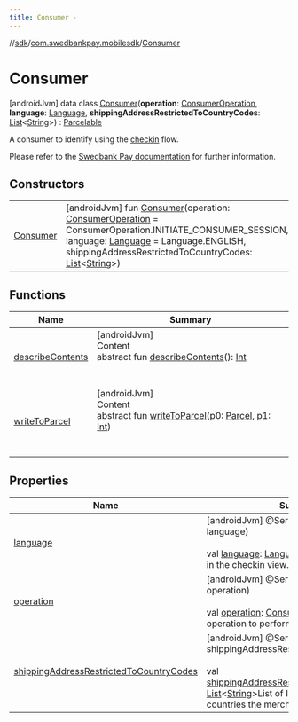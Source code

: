 ```yaml
---
title: Consumer -
---
```

//[sdk](../../../index)/[com.swedbankpay.mobilesdk](../index)/[Consumer](index)



# Consumer  
 [androidJvm] data class [Consumer](index)(**operation**: [ConsumerOperation](../-consumer-operation/index), **language**: [Language](../-language/index), **shippingAddressRestrictedToCountryCodes**: [List](https://kotlinlang.org/api/latest/jvm/stdlib/kotlin.collections/-list/index.html)<[String](https://kotlinlang.org/api/latest/jvm/stdlib/kotlin/-string/index.html)>) : [Parcelable](https://developer.android.com/reference/kotlin/android/os/Parcelable.html)

A consumer to identify using the [checkin](https://developer.swedbankpay.com/checkout/checkin) flow.



Please refer to the [Swedbank Pay documentation](https://developer.swedbankpay.com/checkout/checkin#checkin-back-end) for further information.

   


## Constructors  
  
| | |
|---|---|
| <a name="com.swedbankpay.mobilesdk/Consumer/Consumer/#com.swedbankpay.mobilesdk.ConsumerOperation#com.swedbankpay.mobilesdk.Language#kotlin.collections.List[kotlin.String]/PointingToDeclaration/"></a>[Consumer](-consumer)| <a name="com.swedbankpay.mobilesdk/Consumer/Consumer/#com.swedbankpay.mobilesdk.ConsumerOperation#com.swedbankpay.mobilesdk.Language#kotlin.collections.List[kotlin.String]/PointingToDeclaration/"></a> [androidJvm] fun [Consumer](-consumer)(operation: [ConsumerOperation](../-consumer-operation/index) = ConsumerOperation.INITIATE_CONSUMER_SESSION, language: [Language](../-language/index) = Language.ENGLISH, shippingAddressRestrictedToCountryCodes: [List](https://kotlinlang.org/api/latest/jvm/stdlib/kotlin.collections/-list/index.html)<[String](https://kotlinlang.org/api/latest/jvm/stdlib/kotlin/-string/index.html)>)   <br>|


## Functions  
  
|  Name |  Summary | 
|---|---|
| <a name="android.os/Parcelable/describeContents/#/PointingToDeclaration/"></a>[describeContents](../../com.swedbankpay.mobilesdk.merchantbackend/-merchant-backend-problem/-server/-unknown/index.md#-1578325224%2FFunctions%2F-1404661416)| <a name="android.os/Parcelable/describeContents/#/PointingToDeclaration/"></a>[androidJvm]  <br>Content  <br>abstract fun [describeContents](../../com.swedbankpay.mobilesdk.merchantbackend/-merchant-backend-problem/-server/-unknown/index.md#-1578325224%2FFunctions%2F-1404661416)(): [Int](https://kotlinlang.org/api/latest/jvm/stdlib/kotlin/-int/index.html)  <br><br><br>|
| <a name="android.os/Parcelable/writeToParcel/#android.os.Parcel#kotlin.Int/PointingToDeclaration/"></a>[writeToParcel](../-view-payment-order-info/index.md#-1754457655%2FFunctions%2F-1404661416)| <a name="android.os/Parcelable/writeToParcel/#android.os.Parcel#kotlin.Int/PointingToDeclaration/"></a>[androidJvm]  <br>Content  <br>abstract fun [writeToParcel](../-view-payment-order-info/index.md#-1754457655%2FFunctions%2F-1404661416)(p0: [Parcel](https://developer.android.com/reference/kotlin/android/os/Parcel.html), p1: [Int](https://kotlinlang.org/api/latest/jvm/stdlib/kotlin/-int/index.html))  <br><br><br>|


## Properties  
  
|  Name |  Summary | 
|---|---|
| <a name="com.swedbankpay.mobilesdk/Consumer/language/#/PointingToDeclaration/"></a>[language](language)| <a name="com.swedbankpay.mobilesdk/Consumer/language/#/PointingToDeclaration/"></a> [androidJvm] @SerializedName(value = language)  <br>  <br>val [language](language): [Language](../-language/index)The language to use in the checkin view.   <br>|
| <a name="com.swedbankpay.mobilesdk/Consumer/operation/#/PointingToDeclaration/"></a>[operation](operation)| <a name="com.swedbankpay.mobilesdk/Consumer/operation/#/PointingToDeclaration/"></a> [androidJvm] @SerializedName(value = operation)  <br>  <br>val [operation](operation): [ConsumerOperation](../-consumer-operation/index)The operation to perform.   <br>|
| <a name="com.swedbankpay.mobilesdk/Consumer/shippingAddressRestrictedToCountryCodes/#/PointingToDeclaration/"></a>[shippingAddressRestrictedToCountryCodes](shipping-address-restricted-to-country-codes)| <a name="com.swedbankpay.mobilesdk/Consumer/shippingAddressRestrictedToCountryCodes/#/PointingToDeclaration/"></a> [androidJvm] @SerializedName(value = shippingAddressRestrictedToCountryCodes)  <br>  <br>val [shippingAddressRestrictedToCountryCodes](shipping-address-restricted-to-country-codes): [List](https://kotlinlang.org/api/latest/jvm/stdlib/kotlin.collections/-list/index.html)<[String](https://kotlinlang.org/api/latest/jvm/stdlib/kotlin/-string/index.html)>List of ISO-3166 codes of countries the merchant can ship to.   <br>|

